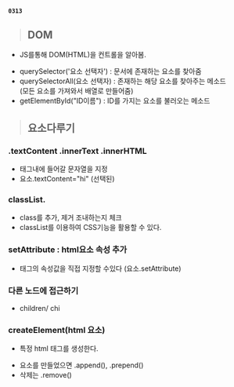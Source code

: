 #### `0313`

> ## DOM

- JS를통해 DOM(HTML)을 컨트롤을 알아봄.

* querySelector('요소 선택자') : 문서에 존재하는 요소를 찾아줌
* querySelectorAll(요소 선택자) : 존재하는 해당 요소를 찾아주는 메소드  
  (모든 요소를 가져와서 배열로 만들어줌)
* getElementById("ID이름") : ID를 가지는 요소를 불러오는 메소드

> ## 요소다루기

### .textContent .innerText .innerHTML

- 태그내에 들어갈 문자열을 지정
- 요소.textContent="hi"
  (선택된)

### classList.

- class를 추가, 제거 조내하는지 체크
- classList를 이용하여 CSS기능을 활용할 수 있다.

### setAttribute : html요소 속성 추가

- 태그의 속성값을 직접 지정할 수있다
  (요소.setAttribute)

### 다른 노드에 접근하기

- children/ chi

### createElement(html 요소)

- 특정 html 태그를 생성한다.

* 요소를 만들었으면 .append(), .prepend()
* 삭제는 .remove()


